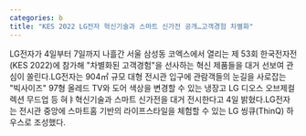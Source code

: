 ```yaml
---
categories: b
title: "KES 2022 LG전자 혁신기술과 스마트 신가전 공개…고객경험 차별화"
---
```

LG전자가 4일부터 7일까지 나흘간 서울 삼성동 코엑스에서 열리는 제 53회 한국전자전(KES 2022)에 참가해 "차별화된 고객경험"을 선사하는 혁신 제품들을 대거 선보여 관심이 쏠린다.LG전자는 904㎡ 규모 대형 전시관 입구에 관람객들의 눈길을 사로잡는 "빅사이즈" 97형 올레드 TV와 도어 색상을 변경할 수 있는 냉장고 LG 디오스 오브제컬렉션 무드업 등 혀ㅑ혁신기술과 스마트 신가전을 대거 전시한다고 4일 밝혔다.LG전자는 전시관 중앙에 스마트홈 기반의 라이프스타일을 체험할 수 있는 LG 씽큐(ThinQ) 하우스로 조성했다.